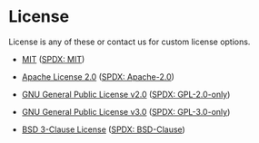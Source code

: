 # License

License is any of these or contact us for custom license options.

* [MIT](https://opensource.org/license/mit) ([SPDX: MIT](https://spdx.org/licenses/MIT.html))

* [Apache License 2.0](https://www.apache.org/licenses/LICENSE-2.0) ([SPDX: Apache-2.0](https://spdx.org/licenses/Apache-2.0.html))

* [GNU General Public License v2.0](https://www.gnu.org/licenses/old-licenses/gpl-2.0-standalone.html) ([SPDX: GPL-2.0-only](https://spdx.org/licenses/GPL-2.0-only.html))

* [GNU General Public License v3.0](https://www.gnu.org/licenses/gpl-3.0-standalone.html) ([SPDX: GPL-3.0-only](https://spdx.org/licenses/GPL-3.0-only.html))

* [BSD 3-Clause License](https://opensource.org/license/bsd-3-clause) ([SPDX: BSD-Clause](https://spdx.org/licenses/BSD-3-Clause.html))
